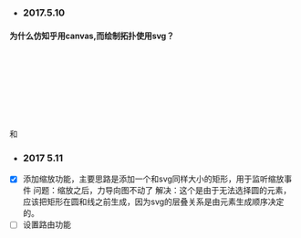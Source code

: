 - ### 2017.5.10
#### 为什么仿知乎用canvas,而绘制拓扑使用svg？
<canvas>和<svg>都是HTML5推荐使用的图形技术，Canvas基于像素，提供2D绘制函数，是一种HTML元素类型，依赖于HTML，只能通过脚本绘制图形；SVG为矢量，提供一系列图形元素（Rect, Path, Circle, Line…），还有完整的动画，事件机制，本身就能独立使用，也可以嵌入到HTML中
Canvas提供的功能更原始，适合像素处理，动态渲染和大数据量绘制，SVG更适合用来做动态交互，而且SVG绘图很容易编辑，只需要增加或移除相应的元素就可以了。
由于后续需要添加设置路由等功能，所以采用了基于svg的数据可视化库，d3.js

- ### 2017 5.11
- [x] 添加缩放功能，主要思路是添加一个和svg同样大小的矩形，用于监听缩放事件
问题：缩放之后，力导向图不动了
解决：这个是由于无法选择圆的元素，应该把矩形在圆和线之前生成，因为svg的层叠关系是由元素生成顺序决定的。
- [ ] 设置路由功能
